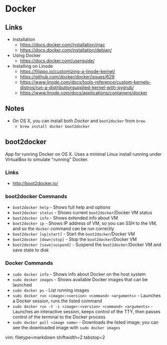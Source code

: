 # Docker #

## Links ##
- Installation
  - https://docs.docker.com/installation/mac
  - https://docs.docker.com/installation/debian/
- Using Docker
  - https://docs.docker.com/userguide/
- Installing on Linode
  - https://filippo.io/customizing-a-linode-kernel/
  - https://github.com/docker/docker/issues/629
  - https://www.linode.com/docs/tools-reference/custom-kernels-distros/run-a-distributionsupplied-kernel-with-pvgrub/
  - https://www.linode.com/docs/applications/containers/docker

## Notes ##
- On OS X, you can install both _Docker_ and `boot2docker` from `brew`
  - `brew install docker boot2docker`

## boot2docker ##
App for running Docker on OS X.  Uses a minimal Linux install running under
VirtualBox to simulate "running" Docker.

### Links ###
- http://boot2docker.io/

### boot2docker Commands ###
- `boot2docker help` - Shows full help and options
- `boot2docker status` - Shows current `boot2docker`/Docker VM status
- `boot2docker info` - Shows extended info about VM
- `boot2docker ip` - Shows IP address of VM, so you can SSH to the VM, and so
  the `docker` command can be run correctly
- `boot2docker [up|start]` - Start the `boot2docker`/Docker VM
- `boot2docker [down|stop]` - Stop the `boot2docker`/Docker VM
- `boot2docker [save|suspend]` - Suspend the `boot2docker`/Docker VM and save
  state to disk

### Docker Commands ###
- `sudo docker info` - Shows info about Docker on the host system
- `sudo docker images` - Shows available Docker images that can be launched
- `sudo docker ps` - List running images
- `sudo docker run <image>:<version> <command> <arguments>` - Launches a
  Docker session, runs the listed command
- `sudo docker run -t -i <image>:<version> <command> <arguments>` - Launches
  an interactive session, keeps control of the TTY, then passes control of the
  terminal to the Docker process
- `sudo docker pull <image name>` - Downloads the listed image; you can see
  the downloaded image with `sudo docker images`

vim: filetype=markdown shiftwidth=2 tabstop=2
